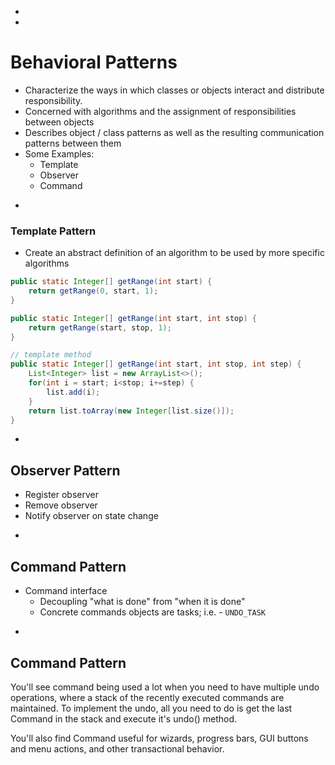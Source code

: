 

-
-
# Behavioral Patterns
* Characterize the ways in which classes or objects interact and distribute responsibility.
* Concerned with algorithms and the assignment of responsibilities between objects
* Describes object / class patterns as well as the resulting communication patterns between them
* Some Examples:
	* Template
	* Observer
	* Command

-
### Template Pattern
* Create an abstract definition of an algorithm to be used by more specific algorithms

```java
public static Integer[] getRange(int start) {
    return getRange(0, start, 1);
}

public static Integer[] getRange(int start, int stop) {
    return getRange(start, stop, 1);
}

// template method
public static Integer[] getRange(int start, int stop, int step) {
    List<Integer> list = new ArrayList<>();
    for(int i = start; i<stop; i+=step) {
        list.add(i);
    }
    return list.toArray(new Integer[list.size()]);
}
```

-
## Observer Pattern
* Register observer
* Remove observer
* Notify observer on state change


-
## Command Pattern
* Command interface
	* Decoupling "what is done" from "when it is done"
	* Concrete commands objects are tasks; i.e. - `UNDO_TASK`

-
## Command Pattern
You'll see command being used a lot when you need to have multiple undo operations, where a stack of the recently executed commands are maintained. To implement the undo, all you need to do is get the last Command in the stack and execute it's undo() method.

You'll also find Command useful for wizards, progress bars, GUI buttons and menu actions, and other transactional behavior.  
